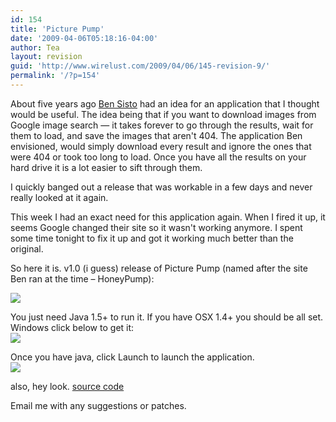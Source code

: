 ```yaml
---
id: 154
title: 'Picture Pump'
date: '2009-04-06T05:18:16-04:00'
author: Tea
layout: revision
guid: 'http://www.wirelust.com/2009/04/06/145-revision-9/'
permalink: '/?p=154'
---
```


About five years ago [Ben Sisto](http://www.51570.org/) had an idea for an application that I thought would be useful. The idea being that if you want to download images from Google image search — it takes forever to go through the results, wait for them to load, and save the images that aren't 404. The application Ben envisioned, would simply download every result and ignore the ones that were 404 or took too long to load. Once you have all the results on your hard drive it is a lot easier to sift through them.

I quickly banged out a release that was workable in a few days and never really looked at it again.

This week I had an exact need for this application again. When I fired it up, it seems Google changed their site so it wasn't working anymore. I spent some time tonight to fix it up and got it working much better than the original.

So here it is. v1.0 (i guess) release of Picture Pump (named after the site Ben ran at the time – HoneyPump):

![](/img/entries/PicturePump_screenshot.png)

You just need Java 1.5+ to run it. If you have OSX 1.4+ you should be all set. Windows click below to get it:  
[![](/img/get_java_red_button.gif)](http://www.java.com)

Once you have java, click Launch to launch the application.  
[![](/img/webstart_button.gif)](/apps/PicturePump/launch.jnlp)

also, hey look. [source code](/apps/PicturePump/picturepump.zip)

Email me with any suggestions or patches.